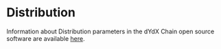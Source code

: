 # Distribution

Information about Distribution parameters in the dYdX Chain open source software are available [here](https://dydx.exchange/blog/v4-rewards-and-parameters).&#x20;
